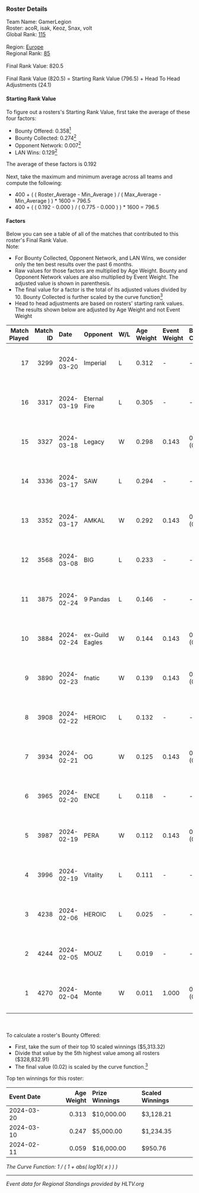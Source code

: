 ### Roster Details<br />
Team Name: GamerLegion<br />
Roster: acoR, isak, Keoz, Snax, volt<br />
Global Rank: [115](../standings_global.md)<br />
<br />
Region: [Europe]( ../standings_europe.md)<br />
Regional Rank: [85]( ../standings_europe.md)<br />
<br />
Final Rank Value:  820.5<br />
<br />
Final Rank Value (820.5) = Starting Rank Value (796.5) + Head To Head Adjustments (24.1)<br />

#### Starting Rank Value<br />
To figure out a rosters's Starting Rank Value, first take the average of these four factors:<br />
- Bounty Offered: 0.358[<sup>1</sup>](#table2)
- Bounty Collected: 0.274[<sup>2</sup>](#table1)
- Opponent Network: 0.007[<sup>2</sup>](#table1)
- LAN Wins: 0.129[<sup>2</sup>](#table1)

The average of these factors is 0.192<br />
<br />
Next, take the maximum and minimum average across all teams and compute the following:<br />
- 400 + ( ( Roster_Average - Min_Average ) / ( Max_Average - Min_Average ) ) * 1600 = 796.5
- 400 + ( ( 0.192 - 0.000 ) / ( 0.775 - 0.000 ) ) * 1600 = 796.5


#### Factors<br />
Below you can see a table of all of the matches that contributed to this roster's Final Rank Value.<br />
Note:<br />

- For Bounty Collected, Opponent Network, and LAN Wins, we consider only the ten best results over the past 6 months.
- Raw values for those factors are multiplied by Age Weight. Bounty and Opponent Network values are also multiplied by Event Weight. The adjusted value is shown in parenthesis.
- The final value for a factor is the total of its adjusted values divided by 10. Bounty Collected is further scaled by the curve function[<sup>3</sup>](#curveFunction)
- Head to head adjustments are based on rosters' starting rank values. The results shown below are adjusted by Age Weight and not Event Weight
<span id="table1"></span><br />


| Match Played | Match ID | Date       | Opponent        | W/L | Age Weight | Event Weight | Bounty Collected | Opponent Network | LAN Wins  | H2H Adj. | Roster                       |
| -: | -: | :- | :- | :- | :- | :- | :- | :- | :- | -: | :- |
|           17 |     3299 | 2024-03-20 | Imperial        | L   | 0.312      | -            | -                | -                | -         |    -0.66 | acoR, isak, Keoz, Snax, volt |
|           16 |     3317 | 2024-03-19 | Eternal Fire    | L   | 0.305      | -            | -                | -                | -         |    -0.06 | acoR, isak, Keoz, Snax, volt |
|           15 |     3327 | 2024-03-18 | Legacy          | W   | 0.298      | 0.143        | 0.119 (0.005)    | 0.562 (0.024)    | 1 (0.298) |     7.14 | acoR, isak, Keoz, Snax, volt |
|           14 |     3336 | 2024-03-17 | SAW             | L   | 0.294      | -            | -                | -                | -         |    -0.95 | acoR, isak, Keoz, Snax, volt |
|           13 |     3352 | 2024-03-17 | AMKAL           | W   | 0.292      | 0.143        | 0.132 (0.005)    | 0.484 (0.020)    | 1 (0.292) |     8.00 | acoR, isak, Keoz, Snax, volt |
|           12 |     3568 | 2024-03-08 | BIG             | L   | 0.233      | -            | -                | -                | -         |    -0.61 | acoR, isak, Keoz, Snax, volt |
|           11 |     3875 | 2024-02-24 | 9 Pandas        | L   | 0.146      | -            | -                | -                | -         |    -1.09 | acoR, isak, Keoz, Snax, volt |
|           10 |     3884 | 2024-02-24 | ex-Guild Eagles | W   | 0.144      | 0.143        | 0.007 (0.000)    | 0.226 (0.005)    | 1 (0.144) |     2.44 | acoR, isak, Keoz, Snax, volt |
|            9 |     3890 | 2024-02-23 | fnatic          | W   | 0.139      | 0.143        | 0.374 (0.007)    | 0.633 (0.013)    | 1 (0.139) |     4.32 | acoR, isak, Keoz, Snax, volt |
|            8 |     3908 | 2024-02-22 | HEROIC          | L   | 0.132      | -            | -                | -                | -         |    -0.05 | acoR, isak, Keoz, Snax, volt |
|            7 |     3934 | 2024-02-21 | OG              | W   | 0.125      | 0.143        | 0.144 (0.003)    | 0.133 (0.002)    | 1 (0.125) |     3.02 | acoR, isak, Keoz, Snax, volt |
|            6 |     3965 | 2024-02-20 | ENCE            | L   | 0.118      | -            | -                | -                | -         |    -0.08 | acoR, isak, Keoz, Snax, volt |
|            5 |     3987 | 2024-02-19 | PERA            | W   | 0.112      | 0.143        | 0.048 (0.001)    | 0.452 (0.007)    | 1 (0.112) |     2.42 | acoR, isak, Keoz, Snax, volt |
|            4 |     3996 | 2024-02-19 | Vitality        | L   | 0.111      | -            | -                | -                | -         |    -0.01 | acoR, isak, Keoz, Snax, volt |
|            3 |     4238 | 2024-02-06 | HEROIC          | L   | 0.025      | -            | -                | -                | -         |    -0.01 | acoR, isak, Keoz, Snax, volt |
|            2 |     4244 | 2024-02-05 | MOUZ            | L   | 0.019      | -            | -                | -                | -         |    -0.00 | acoR, isak, Keoz, Snax, volt |
|            1 |     4270 | 2024-02-04 | Monte           | W   | 0.011      | 1.000        | 0.062 (0.001)    | 0.170 (0.002)    | 1 (0.011) |     0.28 | acoR, isak, Keoz, Snax, volt |

<br />
<span id="table2"></span><br />
To calculate a roster's Bounty Offered:<br />

- First, take the sum of their top 10 scaled winnings ($5,313.32)
- Divide that value by the 5th highest value among all rosters ($328,832.91)
- The final value (0.02) is scaled by the curve function.[<sup>3</sup>](#curveFunction)

Top ten winnings for this roster:<br />

| Event Date | Age Weight | Prize Winnings | Scaled Winnings |
| :- | -: | :- | :- |
| 2024-03-20 |      0.313 | $10,000.00     | $3,128.21       |
| 2024-03-10 |      0.247 | $5,000.00      | $1,234.35       |
| 2024-02-11 |      0.059 | $16,000.00     | $950.76         |


<span id="curveFunction"></span>_The Curve Function: 1 / ( 1 + abs( log10( x ) ) )_<br />

---
_Event data for Regional Standings provided by HLTV.org_<br />
